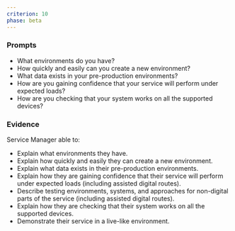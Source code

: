 ```yaml
---
criterion: 10
phase: beta
---
```


### Prompts

* What environments do you have?
* How quickly and easily can you create a new environment?
* What data exists in your pre-production environments?
* How are you gaining confidence that your service will perform under expected loads?
* How are you checking that your system works on all the supported devices?

### Evidence

Service Manager able to:

* Explain what environments they have.
* Explain how quickly and easily they can create a new environment.
* Explain what data exists in their pre-production environments.
* Explain how they are gaining confidence that their service will perform under expected loads (including assisted digital routes).
* Describe testing environments, systems, and approaches for non-digital parts of the service (including assisted digital routes).
* Explain how they are checking that their system works on all the supported devices.
* Demonstrate their service in a live-like environment.
